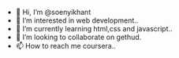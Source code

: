 - 👋 Hi, I’m @soenyikhant
- 👀 I’m interested in web development..
- 🌱 I’m currently learning html,css and javascript..
- 💞️ I’m looking to collaborate on gethud.
- 📫 How to reach me coursera..

<!---
soenyikhant/soenyikhant is a ✨ special ✨ repository because its `README.md` (this file) appears on your GitHub profile.
You can click the Preview link to take a look at your changes.
--->
